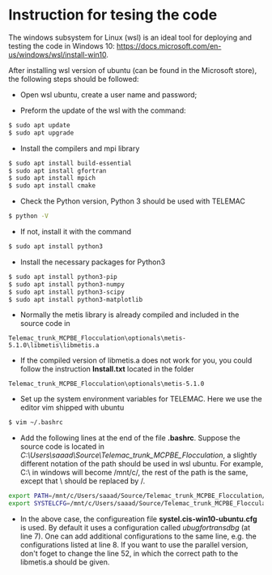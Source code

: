 # Instruction for tesing the code

The windows subsystem for Linux (wsl) is an ideal tool for deploying and testing the code in Windows 10: https://docs.microsoft.com/en-us/windows/wsl/install-win10. 

After installing wsl version of ubuntu (can be found in the Microsoft store), the following steps should be followed:

* Open wsl ubuntu, create a user name and password;

* Preform the update of the wsl with the command: 
```sh
$ sudo apt update
$ sudo apt upgrade
```

 * Install the compilers and mpi library
```sh
$ sudo apt install build-essential
$ sudo apt install gfortran
$ sudo apt install mpich
$ sudo apt install cmake
```

* Check the Python version, Python 3 should be used with TELEMAC
```sh
$ python -V
```
* If not, install it with the command
```sh
$ sudo apt install python3
```
* Install the necessary packages for Python3
```sh
$ sudo apt install python3-pip
$ sudo apt install python3-numpy
$ sudo apt install python3-scipy
$ sudo apt install python3-matplotlib
```

* Normally the metis library is already compiled and included in the source code in 
```
Telemac_trunk_MCPBE_Flocculation\optionals\metis-5.1.0\libmetis\libmetis.a
```

* If the compiled version of libmetis.a does not work for you, you could follow the instruction **Install.txt** located in the folder
```
Telemac_trunk_MCPBE_Flocculation\optionals\metis-5.1.0
```

* Set up the system environment variables for TELEMAC. Here we use the editor vim shipped with ubuntu
```sh
$ vim ~/.bashrc
```
* Add the following lines at the end of the file **.bashrc**. Suppose the source code is located in *C:\Users\saaad\Source\Telemac_trunk_MCPBE_Flocculation*, a slightly different notation of the path should be used in wsl ubuntu. For example, C:\ in windows will become /mnt/c/, the rest of the path is the same, except that \ should be replaced by /.
```sh
export PATH=/mnt/c/Users/saaad/Source/Telemac_trunk_MCPBE_Flocculation/scripts/python3:$PATH
export SYSTELCFG=/mnt/c/Users/saaad/Source/Telemac_trunk_MCPBE_Flocculation/configs/systel.cis-win10-ubuntu.cfg
```

* In the above case, the configureation file **systel.cis-win10-ubuntu.cfg** is used. By default it uses a configuration called *ubugfortransdbg* (at line 7). One can add additional configurations to the same line, e.g. the configurations listed at line 8. If you want to use the parallel version, don't foget to change the line 52, in which the correct path to the libmetis.a should be given.
